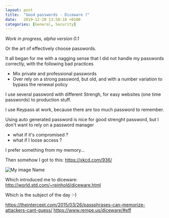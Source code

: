 ```yaml
---
layout: post
title:  "Good passwords - Diceware ?"
date:   2019-12-20 13:50:18 +0100
categories: [General, Security]
---
```


_Work in progress, alpha version 0.1_

Or the art of effectively choose passwords. 

It all began for me with a nagging sense that I did not handle my passwords correctly, with the following bad practices
* Mix private and professional passwords 
* Over rely on a strong password, but old, and with a number variation to bypass the renewal policy

I use several password with different Strengh, for easy websites (one time passwords) to production stuff.

I use Keypass at work, because there are too much password to remember. 

Using auto generated password is nice for good strenght password, but I don't want to rely on a password manager
* what if it's compromised ?
* what if I loose access ?

I prefer something from my memory...

Then somehow I got to this: https://xkcd.com/936/

![My image Name](https://imgs.xkcd.com/comics/password_strength.png)

Which introduced me to diceware: http://world.std.com/~reinhold/diceware.html

Which is the subject of the day :-)

https://theintercept.com/2015/03/26/passphrases-can-memorize-attackers-cant-guess/
https://www.rempe.us/diceware/#eff

